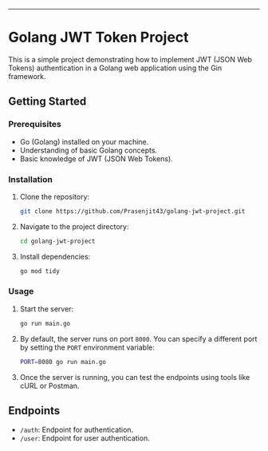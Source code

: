 ---

# Golang JWT Token Project

This is a simple project demonstrating how to implement JWT (JSON Web Tokens) authentication in a Golang web application using the Gin framework.

## Getting Started

### Prerequisites

- Go (Golang) installed on your machine.
- Understanding of basic Golang concepts.
- Basic knowledge of JWT (JSON Web Tokens).

### Installation

1. Clone the repository:

   ```bash
   git clone https://github.com/Prasenjit43/golang-jwt-project.git
   ```

2. Navigate to the project directory:

   ```bash
   cd golang-jwt-project
   ```

3. Install dependencies:
   ```bash
   go mod tidy
   ```

### Usage

1. Start the server:

   ```bash
   go run main.go
   ```

2. By default, the server runs on port `8000`. You can specify a different port by setting the `PORT` environment variable:

   ```bash
   PORT=8080 go run main.go
   ```

3. Once the server is running, you can test the endpoints using tools like cURL or Postman.

## Endpoints

- `/auth`: Endpoint for authentication.
- `/user`: Endpoint for user authentication.
